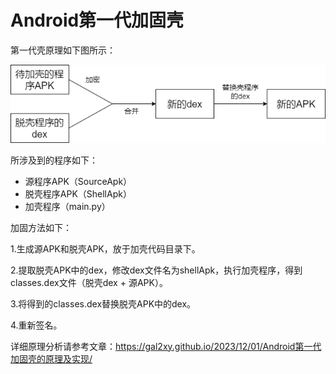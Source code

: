 # Android第一代加固壳

第一代壳原理如下图所示：

![](https://raw.githubusercontent.com/gal2xy/blog_img/main/img/202312012216295.png)

所涉及到的程序如下：

- 源程序APK（SourceApk）
- 脱壳程序APK（ShellApk）
- 加壳程序（main.py）

加固方法如下：

1.生成源APK和脱壳APK，放于加壳代码目录下。

2.提取脱壳APK中的dex，修改dex文件名为shellApk，执行加壳程序，得到classes.dex文件（脱壳dex + 源APK）。

3.将得到的classes.dex替换脱壳APK中的dex。

4.重新签名。

详细原理分析请参考文章：https://gal2xy.github.io/2023/12/01/Android第一代加固壳的原理及实现/
